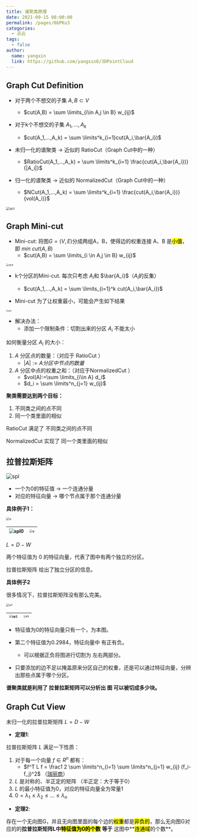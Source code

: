 ```yaml
---
title: 谱聚类原理
date: 2021-09-15 08:00:00
permalink: /pages/6bPKu3
categories: 
  - 点云
tags: 
  - false
author: 
  name: yangxin
  link: https://github.com/yangxin6/3DPointCloud
---
```




## Graph Cut Definition

- 对于两个不想交的子集 $A,B \subset V$
  - $cut(A,B) = \sum \limits_{i\in A,j \in B} w_{ij}$
- 对于k个不想交的子集 $A_1,...,A_k$
  - $cut(A_1,...,A_k) = \sum \limits^k_{i=1}cut(A_i,\bar{A_i})$



- 未归一化的谱聚类 -> 近似的 RatioCut（Graph Cut中的一种）
  - $RatioCut(A_1,...,A_k) = \sum \limits^k_{i=1} \frac{cut(A_i,\bar{A_i})}{|A_i|}$
- 归一化的谱聚类 -> 近似的 NormalizedCut（Graph Cut中的一种）
  - $NCut(A_1,...,A_k) = \sum \limits^k_{i=1} \frac{cut(A_i,\bar{A_i})}{vol(A_i)}$

 <img src="https://cdn.jsdelivr.net/gh/yangxin6/img-hosting@master/images/sp3.4wt4flmob720.jpg" alt="sp3" style="zoom:56%;" />



## Graph Mini-cut

- Mini-cut: 将图$G=(V,E)$分成两组A，B，使得边的权重连接 A、B 是<mark>小值</mark>，即 $min \ cut(A,B)$
  - $cut(A,B) = \sum \limits_{i \in A,j \in B} w_{ij}$

<img src="https://cdn.jsdelivr.net/gh/yangxin6/img-hosting@master/images/sp4.ul8js2bgpk0.jpg" alt="sp4" style="zoom:46%;" />

- k个分区的Mini-cut. 每次只考虑 $A_i$和 $\bar{A_i}$（$A_i$的反集）
  - $cut(A_1,...,A_k) = \sum \limits_{i=1}^k cut(A_i,\bar{A_i})$



- Mini-cut 为了让权重最小，可能会产生如下结果

<img src="https://cdn.jsdelivr.net/gh/yangxin6/img-hosting@master/images/sp5.4ua8o660b0o0.jpg" alt="sp5" style="zoom:36%;" />

- 解决办法：
  - 添加一个限制条件：切割出来的分区 $A_i$ 不能太小



如何衡量分区 $A_i$ 的大小：

1. $A$ 分区点的数量：（对应于 RatioCut ）
   - $|A| := A分区中节点的数量$
2. $A$ 分区中点的权重之和：（对应于NormalizedCut ）
   - $vol(A):=\sum \limits_{i\in A} d_i$
   - $d_i = \sum \limits^n_{j=1} w_{ij}$



**聚类需要达到两个目标：**

1. 不同类之间的点不同
2. 同一个类里面的相似



RatioCut 满足了 不同类之间的点不同

NormalizedCut 实现了 同一个类里面的相似



## 拉普拉斯矩阵

![spl](https://cdn.jsdelivr.net/gh/yangxin6/img-hosting@master/images/spl.634nn2d91qs0.gif)

- 一个为0的特征值 -> 一个连通分量
- 对应的特征向量 -> 哪个节点属于那个连通分量



**具体例子1：**

<img src="https://cdn.jsdelivr.net/gh/yangxin6/img-hosting@master/images/w.3ehfipbcmw80.png" alt="w" style="zoom:50%;" />

| <img src="https://cdn.jsdelivr.net/gh/yangxin6/img-hosting@master/images/spl0.42vmqho72jc0.jpg" alt="spl0" style="zoom:79%;" /> | <img src="https://cdn.jsdelivr.net/gh/yangxin6/img-hosting@master/images/v.76d4f6lwr1k0.png" alt="v" style="zoom:50%;" /> |
| ------------------------------------------------------------ | ------------------------------------------------------------ |



$L=D-W$

两个特征值为 0 的特征向量，代表了图中有两个独立的分区。

拉普拉斯矩阵 给出了独立分区的信息。



**具体例子2**

很多情况下，拉普拉斯矩阵没有那么完美。

<img src="https://cdn.jsdelivr.net/gh/yangxin6/img-hosting@master/images/w1.96np0fcsp1c.png" alt="w1" style="zoom:50%;" />

| <img src="https://cdn.jsdelivr.net/gh/yangxin6/img-hosting@master/images/sp1.4z9chkucbio0.png" alt="sp1" style="zoom:50%;" /> | <img src="https://cdn.jsdelivr.net/gh/yangxin6/img-hosting@master/images/v1.50pc3bculwg0.png" alt="v1" style="zoom:40%;" /> |
| ------------------------------------------------------------ | ------------------------------------------------------------ |

- 特征值为0的特征向量只有一个，为本图。

- 第二个特征值为0.2984，特征向量中 有正有负。
  - 可以根据正负将图进行切割为 左右两部分。
- 只要添加的边不足以掩盖原来分区自己的权重，还是可以通过特征向量，分辨出那些点属于哪个分区。



**谱聚类就是利用了 拉普拉斯矩阵可以分析出 图 可以被切成多少块。**



## Graph Cut View

未归一化的拉普拉斯矩阵 $L=D-W$

- **定理1**:

拉普拉斯矩阵  $L$ 满足一下性质：

1. 对于每一个向量 $f\in R^n$ 都有：
   - $f^T L f = \frac1 2 \sum \limits^n_{i=1} \sum \limits^n_{j=1} w_{ij} (f_i-f_j)^2$ （[瑞丽商](https://yangxin6.github.io/blog/pages/weKLF9/#%E7%91%9E%E4%B8%BD%E5%95%86)）
2. $L$ 是对称的、半正定的矩阵 （半正定：大于等于0）
3. $L$ 的最小特征值为0，对应的特征向量全为常量1
4. $0=\lambda_1 \leq \lambda_2 \leq ... \leq\lambda_n$



- **定理2**:

存在一个无向图G，并且无向图里面的每个边的<mark>权重</mark>都是<mark>非负的</mark>，那么无向图G对应的的**拉普拉斯矩阵L中<mark>特征值为0的个数</mark>** **等于** 这图中**<mark>连通域</mark>的个数**。

 
